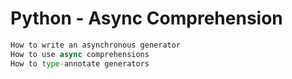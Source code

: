 # Python - Async Comprehension

```python
How to write an asynchronous generator
How to use async comprehensions
How to type-annotate generators
```
